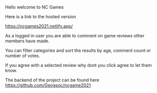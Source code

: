 Hello welcome to NC Games

Here is a link to the hosted version

https://ncgames2021.netlify.app/

As a logged in user you are able to comment on game reviews other members have made.

You can filter categories and sort the results by age, comment count or number of votes.

If you agree with a selected review why dont you click agree to let them know.

The backend of the project can be found here https://github.com/Geogsoc/ncgame2021




